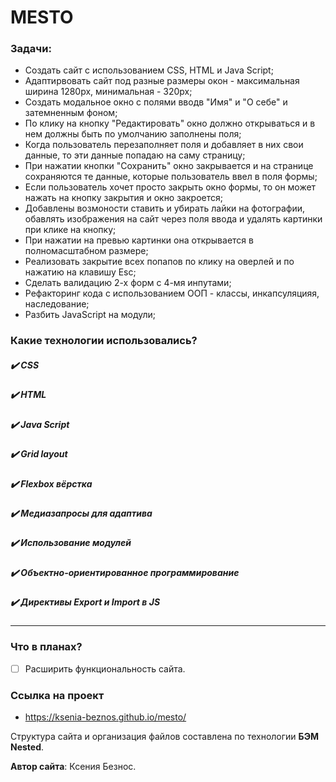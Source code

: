 # MESTO

### Задачи:
- Создать сайт с использованием CSS, HTML и Java Script;
- Адаптирвовать сайт под разные размеры окон - максимальная ширина 1280px, минимальная - 320px;
- Создать модальное окно с полями вводв "Имя" и "О себе" и затемненным фоном;
- По клику на кнопку "Редактировать" окно должно открываться и в нем должны быть по умолчанию заполнены поля;
- Когда пользователь перезаполняет поля и добавляет в них свои данные, то эти данные попадаю на саму страницу;
- При нажатии кнопки "Сохранить" окно закрывается и на странице сохраняются те данные, которые пользователь ввел в поля формы;
- Если пользователь хочет просто закрыть окно формы, то он может нажать на кнопку закрытия и окно закроется;
- Добавлены возмоности ставить и убирать лайки на фотографии, обавлять изображения на сайт через поля ввода и удалять картинки при клике на кнопку;
- При нажатии на превью картинки она открывается в полномасштабном размере;
- Реализовать закрытие всех попапов по клику на оверлей и по нажатию на клавишу Esc;
- Сделать валидацию 2-х форм с 4-мя инпутами;
- Рефакторинг кода с использованием ООП - классы, инкапсуляцияя, наследование;
- Разбить JavaScript на модули;


### **Какие технологии использовались?**

##### :heavy_check_mark: _CSS_

##### :heavy_check_mark: _HTML_

##### :heavy_check_mark: _Java Script_

##### :heavy_check_mark: _Grid layout_

##### :heavy_check_mark: _Flexbox вёрстка_

##### :heavy_check_mark: _Медиазапросы для адаптива_

##### :heavy_check_mark: _Использование модулей_

##### :heavy_check_mark: _Объектно-ориентированное программирование_

##### :heavy_check_mark: _Директивы Export и Import в JS_

____

### **Что в планах?**

- [ ] Расширить функциональность сайта.

### Ссылка на проект
- https://ksenia-beznos.github.io/mesto/

Структура сайта и организация файлов составлена по технологии **БЭМ Nested**.

**Автор сайта**: Ксения Безнос.
